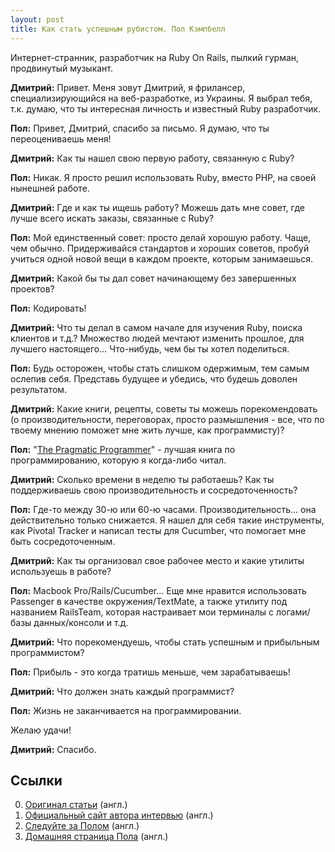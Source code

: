 ```yaml
---
layout: post
title: Как стать успешным рубистом. Пол Кэмпбелл
---
```


Интернет-странник, разработчик на Ruby On Rails, пылкий гурман, продвинутый музыкант.

**Дмитрий:** Привет. Меня зовут Дмитрий, я фрилансер, специализирующийся на веб-разработке, из Украины. Я выбрал тебя, т.к. думаю, что ты интересная личность и известный Ruby разработчик.

**Пол:** Привет, Дмитрий, спасибо за письмо. Я думаю, что ты переоцениваешь меня!

**Дмитрий:** Как ты нашел свою первую работу, связанную с Ruby?

**Пол:** Никак. Я просто решил использовать Ruby, вместо PHP, на своей нынешней работе.

**Дмитрий:** Где и как ты ищешь работу? Можешь дать мне совет, где лучше всего искать заказы, связанные с Ruby?

**Пол:** Мой единственный совет: просто делай хорошую работу. Чаще, чем обычно. Придерживайся стандартов и хороших советов, пробуй учиться одной новой вещи в каждом проекте, которым занимаешься.

**Дмитрий:** Какой бы ты дал совет начинающему без завершенных проектов?

**Пол:** Кодировать!

**Дмитрий:** Что ты делал в самом начале для изучения Ruby, поиска клиентов и т.д.? Множество людей мечтают изменить прошлое, для лучшего настоящего... Что-нибудь, чем бы ты хотел поделиться.

**Пол:** Будь осторожен, чтобы стать слишком одержимым, тем самым ослепив себя. Представь будущее и убедись, что будешь доволен результатом.

**Дмитрий:** Какие книги, рецепты, советы ты можешь порекомендовать (о производительности, переговорах, просто размышления - все, что по твоему мнению поможет мне жить лучше, как программисту)?

**Пол:** "[The Pragmatic Programmer](http://www.pragprog.com/the-pragmatic-programmer)" - лучшая книга по программированию, которую я когда-либо читал.

**Дмитрий:** Сколько времени в неделю ты работаешь? Как ты поддерживаешь свою производительность и сосредоточенность?

**Пол:** Где-то между 30-ю или 60-ю часами. Производительность... она действительно только снижается.
Я нашел для себя такие инструменты, как Pivotal Tracker и написал тесты для Cucumber, что помогает мне быть сосредоточенным.

**Дмитрий:** Как ты организовал свое рабочее место и какие утилиты используешь в работе?

**Пол:** Macbook Pro/Rails/Cucumber... Еще мне нравится использовать Passenger в качестве окружения/TextMate, а также утилиту под названием RailsTeam, которая настраивает мои терминалы с логами/базы данных/консоли и т.д.

**Дмитрий:** Что порекомендуешь, чтобы стать успешным и прибыльным программистом?

**Пол:** Прибыль - это когда тратишь меньше, чем зарабатываешь!

**Дмитрий:** Что должен знать каждый программист?

**Пол:** Жизнь не заканчивается на программировании.

Желаю удачи!

**Дмитрий:** Спасибо.

## Ссылки

  0. [Оригинал статьи](http://belitsky.info/freelance/paul-campbell/) (англ.)
  0. [Официальный сайт автора интервью](http://belitsky.info/) (англ.)
  0. [Следуйте за Полом](http://twitter.com/paulca) (англ.)
  0. [Домашняя страница Пола](http://www.pabcas.com/) (англ.)